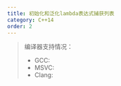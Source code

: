 ```yaml
---
title: 初始化和泛化lambda表达式捕获列表
category: C++14
order: 2
---
```


> 编译器支持情况：
> * GCC:
> * MSVC:
> * Clang:

